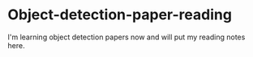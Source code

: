# Object-detection-paper-reading

I'm learning object detection papers now and will put my reading notes here.
